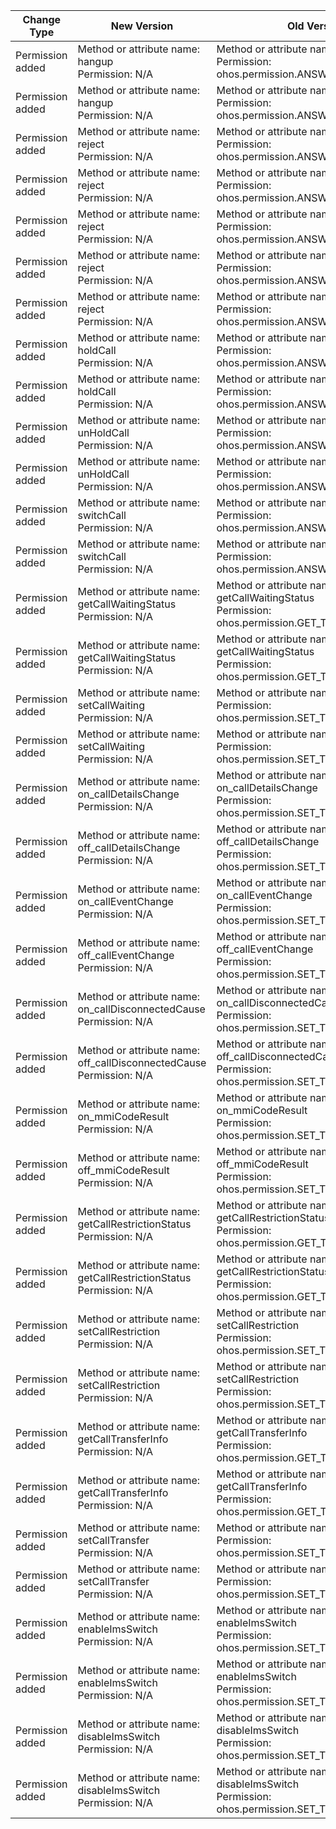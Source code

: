 | Change Type | New Version | Old Version | d.ts File |
| ---- | ------ | ------ | -------- |
|Permission added|Method or attribute name: hangup<br>Permission: N/A|Method or attribute name: hangup<br>Permission: ohos.permission.ANSWER_CALL|@ohos.telephony.call.d.ts|
|Permission added|Method or attribute name: hangup<br>Permission: N/A|Method or attribute name: hangup<br>Permission: ohos.permission.ANSWER_CALL|@ohos.telephony.call.d.ts|
|Permission added|Method or attribute name: reject<br>Permission: N/A|Method or attribute name: reject<br>Permission: ohos.permission.ANSWER_CALL|@ohos.telephony.call.d.ts|
|Permission added|Method or attribute name: reject<br>Permission: N/A|Method or attribute name: reject<br>Permission: ohos.permission.ANSWER_CALL|@ohos.telephony.call.d.ts|
|Permission added|Method or attribute name: reject<br>Permission: N/A|Method or attribute name: reject<br>Permission: ohos.permission.ANSWER_CALL|@ohos.telephony.call.d.ts|
|Permission added|Method or attribute name: reject<br>Permission: N/A|Method or attribute name: reject<br>Permission: ohos.permission.ANSWER_CALL|@ohos.telephony.call.d.ts|
|Permission added|Method or attribute name: reject<br>Permission: N/A|Method or attribute name: reject<br>Permission: ohos.permission.ANSWER_CALL|@ohos.telephony.call.d.ts|
|Permission added|Method or attribute name: holdCall<br>Permission: N/A|Method or attribute name: holdCall<br>Permission: ohos.permission.ANSWER_CALL|@ohos.telephony.call.d.ts|
|Permission added|Method or attribute name: holdCall<br>Permission: N/A|Method or attribute name: holdCall<br>Permission: ohos.permission.ANSWER_CALL|@ohos.telephony.call.d.ts|
|Permission added|Method or attribute name: unHoldCall<br>Permission: N/A|Method or attribute name: unHoldCall<br>Permission: ohos.permission.ANSWER_CALL|@ohos.telephony.call.d.ts|
|Permission added|Method or attribute name: unHoldCall<br>Permission: N/A|Method or attribute name: unHoldCall<br>Permission: ohos.permission.ANSWER_CALL|@ohos.telephony.call.d.ts|
|Permission added|Method or attribute name: switchCall<br>Permission: N/A|Method or attribute name: switchCall<br>Permission: ohos.permission.ANSWER_CALL|@ohos.telephony.call.d.ts|
|Permission added|Method or attribute name: switchCall<br>Permission: N/A|Method or attribute name: switchCall<br>Permission: ohos.permission.ANSWER_CALL|@ohos.telephony.call.d.ts|
|Permission added|Method or attribute name: getCallWaitingStatus<br>Permission: N/A|Method or attribute name: getCallWaitingStatus<br>Permission: ohos.permission.GET_TELEPHONY_STATE|@ohos.telephony.call.d.ts|
|Permission added|Method or attribute name: getCallWaitingStatus<br>Permission: N/A|Method or attribute name: getCallWaitingStatus<br>Permission: ohos.permission.GET_TELEPHONY_STATE|@ohos.telephony.call.d.ts|
|Permission added|Method or attribute name: setCallWaiting<br>Permission: N/A|Method or attribute name: setCallWaiting<br>Permission: ohos.permission.SET_TELEPHONY_STATE|@ohos.telephony.call.d.ts|
|Permission added|Method or attribute name: setCallWaiting<br>Permission: N/A|Method or attribute name: setCallWaiting<br>Permission: ohos.permission.SET_TELEPHONY_STATE|@ohos.telephony.call.d.ts|
|Permission added|Method or attribute name: on_callDetailsChange<br>Permission: N/A|Method or attribute name: on_callDetailsChange<br>Permission: ohos.permission.SET_TELEPHONY_STATE|@ohos.telephony.call.d.ts|
|Permission added|Method or attribute name: off_callDetailsChange<br>Permission: N/A|Method or attribute name: off_callDetailsChange<br>Permission: ohos.permission.SET_TELEPHONY_STATE|@ohos.telephony.call.d.ts|
|Permission added|Method or attribute name: on_callEventChange<br>Permission: N/A|Method or attribute name: on_callEventChange<br>Permission: ohos.permission.SET_TELEPHONY_STATE|@ohos.telephony.call.d.ts|
|Permission added|Method or attribute name: off_callEventChange<br>Permission: N/A|Method or attribute name: off_callEventChange<br>Permission: ohos.permission.SET_TELEPHONY_STATE|@ohos.telephony.call.d.ts|
|Permission added|Method or attribute name: on_callDisconnectedCause<br>Permission: N/A|Method or attribute name: on_callDisconnectedCause<br>Permission: ohos.permission.SET_TELEPHONY_STATE|@ohos.telephony.call.d.ts|
|Permission added|Method or attribute name: off_callDisconnectedCause<br>Permission: N/A|Method or attribute name: off_callDisconnectedCause<br>Permission: ohos.permission.SET_TELEPHONY_STATE|@ohos.telephony.call.d.ts|
|Permission added|Method or attribute name: on_mmiCodeResult<br>Permission: N/A|Method or attribute name: on_mmiCodeResult<br>Permission: ohos.permission.SET_TELEPHONY_STATE|@ohos.telephony.call.d.ts|
|Permission added|Method or attribute name: off_mmiCodeResult<br>Permission: N/A|Method or attribute name: off_mmiCodeResult<br>Permission: ohos.permission.SET_TELEPHONY_STATE|@ohos.telephony.call.d.ts|
|Permission added|Method or attribute name: getCallRestrictionStatus<br>Permission: N/A|Method or attribute name: getCallRestrictionStatus<br>Permission: ohos.permission.GET_TELEPHONY_STATE|@ohos.telephony.call.d.ts|
|Permission added|Method or attribute name: getCallRestrictionStatus<br>Permission: N/A|Method or attribute name: getCallRestrictionStatus<br>Permission: ohos.permission.GET_TELEPHONY_STATE|@ohos.telephony.call.d.ts|
|Permission added|Method or attribute name: setCallRestriction<br>Permission: N/A|Method or attribute name: setCallRestriction<br>Permission: ohos.permission.SET_TELEPHONY_STATE|@ohos.telephony.call.d.ts|
|Permission added|Method or attribute name: setCallRestriction<br>Permission: N/A|Method or attribute name: setCallRestriction<br>Permission: ohos.permission.SET_TELEPHONY_STATE|@ohos.telephony.call.d.ts|
|Permission added|Method or attribute name: getCallTransferInfo<br>Permission: N/A|Method or attribute name: getCallTransferInfo<br>Permission: ohos.permission.GET_TELEPHONY_STATE|@ohos.telephony.call.d.ts|
|Permission added|Method or attribute name: getCallTransferInfo<br>Permission: N/A|Method or attribute name: getCallTransferInfo<br>Permission: ohos.permission.GET_TELEPHONY_STATE|@ohos.telephony.call.d.ts|
|Permission added|Method or attribute name: setCallTransfer<br>Permission: N/A|Method or attribute name: setCallTransfer<br>Permission: ohos.permission.SET_TELEPHONY_STATE|@ohos.telephony.call.d.ts|
|Permission added|Method or attribute name: setCallTransfer<br>Permission: N/A|Method or attribute name: setCallTransfer<br>Permission: ohos.permission.SET_TELEPHONY_STATE|@ohos.telephony.call.d.ts|
|Permission added|Method or attribute name: enableImsSwitch<br>Permission: N/A|Method or attribute name: enableImsSwitch<br>Permission: ohos.permission.SET_TELEPHONY_STATE|@ohos.telephony.call.d.ts|
|Permission added|Method or attribute name: enableImsSwitch<br>Permission: N/A|Method or attribute name: enableImsSwitch<br>Permission: ohos.permission.SET_TELEPHONY_STATE|@ohos.telephony.call.d.ts|
|Permission added|Method or attribute name: disableImsSwitch<br>Permission: N/A|Method or attribute name: disableImsSwitch<br>Permission: ohos.permission.SET_TELEPHONY_STATE|@ohos.telephony.call.d.ts|
|Permission added|Method or attribute name: disableImsSwitch<br>Permission: N/A|Method or attribute name: disableImsSwitch<br>Permission: ohos.permission.SET_TELEPHONY_STATE|@ohos.telephony.call.d.ts|
